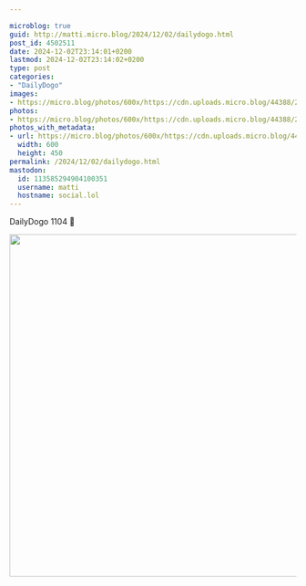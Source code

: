 ```yaml
---

microblog: true
guid: http://matti.micro.blog/2024/12/02/dailydogo.html
post_id: 4502511
date: 2024-12-02T23:14:01+0200
lastmod: 2024-12-02T23:14:02+0200
type: post
categories:
- "DailyDogo"
images:
- https://micro.blog/photos/600x/https://cdn.uploads.micro.blog/44388/2024/d80c03446dc146159b1c7796bbed2c6f.jpg
photos:
- https://micro.blog/photos/600x/https://cdn.uploads.micro.blog/44388/2024/d80c03446dc146159b1c7796bbed2c6f.jpg
photos_with_metadata:
- url: https://micro.blog/photos/600x/https://cdn.uploads.micro.blog/44388/2024/d80c03446dc146159b1c7796bbed2c6f.jpg
  width: 600
  height: 450
permalink: /2024/12/02/dailydogo.html
mastodon:
  id: 113585294904100351
  username: matti
  hostname: social.lol
---
```

DailyDogo 1104 🐶

<img src="https://micro.blog/photos/600x/https://blog.martin-haehnel.de/uploads/2024/d80c03446dc146159b1c7796bbed2c6f.jpg" width="600" alt="" />
